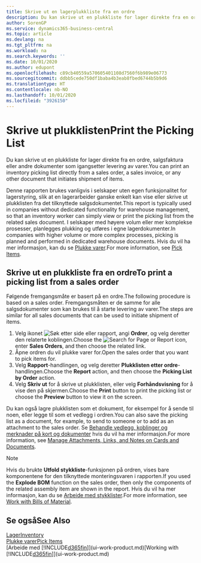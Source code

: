 ```yaml
---
title: Skrive ut en lagerplukkliste fra en ordre
description: Du kan skrive ut en plukkliste for lager direkte fra en ordre, salg, faktura og andre utgående salgsdokumenter.
author: SorenGP
ms.service: dynamics365-business-central
ms.topic: article
ms.devlang: na
ms.tgt_pltfrm: na
ms.workload: na
ms.search.keywords: ''
ms.date: 10/01/2020
ms.author: edupont
ms.openlocfilehash: c89cb40559a570605401108d7560f6b989e06773
ms.sourcegitcommit: ddbb5cede750df1baba4b3eab8fbed6744b5b9d6
ms.translationtype: HT
ms.contentlocale: nb-NO
ms.lasthandoff: 10/01/2020
ms.locfileid: "3926150"
---
```

# <a name="print-the-picking-list"></a><span data-ttu-id="87332-103">Skrive ut plukklisten</span><span class="sxs-lookup"><span data-stu-id="87332-103">Print the Picking List</span></span>
<span data-ttu-id="87332-104">Du kan skrive ut en plukkliste for lager direkte fra en ordre, salgsfaktura eller andre dokumenter som igangsetter levering av varer.</span><span class="sxs-lookup"><span data-stu-id="87332-104">You can print an inventory picking list directly from a sales order, a sales invoice, or any other document that initiates shipment of items.</span></span>

<span data-ttu-id="87332-105">Denne rapporten brukes vanligvis i selskaper uten egen funksjonalitet for lagerstyring, slik at en lagerarbeider ganske enkelt kan vise eller skrive ut plukklisten fra det tilknyttede salgsdokumentet.</span><span class="sxs-lookup"><span data-stu-id="87332-105">This report is typically used in companies without dedicated functionality for warehouse management, so that an inventory worker can simply view or print the picking list from the related sales document.</span></span> <span data-ttu-id="87332-106">I selskaper med høyere volum eller mer komplekse prosesser, planlegges plukking og utføres i egne lagerdokumenter.</span><span class="sxs-lookup"><span data-stu-id="87332-106">In companies with higher volume or more complex processes, picking is planned and performed in dedicated warehouse documents.</span></span> <span data-ttu-id="87332-107">Hvis du vil ha mer informasjon, kan du se [Plukke varer](warehouse-pick-items.md).</span><span class="sxs-lookup"><span data-stu-id="87332-107">For more information, see [Pick Items](warehouse-pick-items.md).</span></span>

## <a name="to-print-a-picking-list-from-a-sales-order"></a><span data-ttu-id="87332-108">Skrive ut en plukkliste fra en ordre</span><span class="sxs-lookup"><span data-stu-id="87332-108">To print a picking list from a sales order</span></span>  
<span data-ttu-id="87332-109">Følgende fremgangsmåte er basert på en ordre.</span><span class="sxs-lookup"><span data-stu-id="87332-109">The following procedure is based on a sales order.</span></span> <span data-ttu-id="87332-110">Fremgangsmåten er de samme for alle salgsdokumenter som kan brukes til å starte levering av varer.</span><span class="sxs-lookup"><span data-stu-id="87332-110">The steps are similar for all sales documents that can be used to initiate shipment of items.</span></span>

1. <span data-ttu-id="87332-111">Velg ikonet ![Søk etter side eller rapport](media/ui-search/search_small.png "Ikonet Søk etter side eller rapport"), angi **Ordrer**, og velg deretter den relaterte koblingen.</span><span class="sxs-lookup"><span data-stu-id="87332-111">Choose the ![Search for Page or Report](media/ui-search/search_small.png "Search for Page or Report icon") icon, enter **Sales Orders**, and then choose the related link.</span></span>  
2. <span data-ttu-id="87332-112">Åpne ordren du vil plukke varer for.</span><span class="sxs-lookup"><span data-stu-id="87332-112">Open the sales order that you want to pick items for.</span></span>  
3. <span data-ttu-id="87332-113">Velg **Rapport**-handlingen, og velg deretter **Plukklisten etter ordre**-handlingen.</span><span class="sxs-lookup"><span data-stu-id="87332-113">Choose the **Report** action, and then choose the **Picking List by Order** action.</span></span>  
4. <span data-ttu-id="87332-114">Velg **Skriv ut** for å skrive ut plukklisten, eller velg **Forhåndsvisning** for å vise den på skjermen.</span><span class="sxs-lookup"><span data-stu-id="87332-114">Choose the **Print** button to print the picking list or choose the **Preview** button to view it on the screen.</span></span>

<span data-ttu-id="87332-115">Du kan også lagre plukklisten som et dokument, for eksempel for å sende til noen, eller legge til som et vedlegg i ordren.</span><span class="sxs-lookup"><span data-stu-id="87332-115">You can also save the picking list as a document, for example, to send to someone or to add as an attachment to the sales order.</span></span> <span data-ttu-id="87332-116">Se [Behandle vedlegg, koblinger og merknader på kort og dokumenter](ui-how-add-link-to-record.md) hvis du vil ha mer informasjon.</span><span class="sxs-lookup"><span data-stu-id="87332-116">For more information, see [Manage Attachments, Links, and Notes on Cards and Documents](ui-how-add-link-to-record.md).</span></span>

> [!NOTE]
> <span data-ttu-id="87332-117">Hvis du brukte **Utfold stykkliste**-funksjonen på ordren, vises bare komponentene for den tilknyttede monteringsvaren i rapporten.</span><span class="sxs-lookup"><span data-stu-id="87332-117">If you used the **Explode BOM** function on the sales order, then only the components of the related assembly item are shown in the report.</span></span> <span data-ttu-id="87332-118">Hvis du vil ha mer informasjon, kan du se [Arbeide med stykklister](inventory-how-work-BOMs.md).</span><span class="sxs-lookup"><span data-stu-id="87332-118">For more information, see [Work with Bills of Material](inventory-how-work-BOMs.md).</span></span>

## <a name="see-also"></a><span data-ttu-id="87332-119">Se også</span><span class="sxs-lookup"><span data-stu-id="87332-119">See Also</span></span>  
[<span data-ttu-id="87332-120">Lager</span><span class="sxs-lookup"><span data-stu-id="87332-120">Inventory</span></span>](inventory-manage-inventory.md)  
[<span data-ttu-id="87332-121">Plukke varer</span><span class="sxs-lookup"><span data-stu-id="87332-121">Pick Items</span></span>](warehouse-pick-items.md)  
<span data-ttu-id="87332-122">[Arbeide med [!INCLUDE[d365fin](includes/d365fin_md.md)]](ui-work-product.md)</span><span class="sxs-lookup"><span data-stu-id="87332-122">[Working with [!INCLUDE[d365fin](includes/d365fin_md.md)]](ui-work-product.md)</span></span>   
